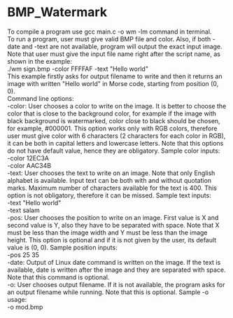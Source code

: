 # BMP_Watermark
To compile a program use gcc main.c -o wm -lm command in terminal.  
To run a program, user must give valid BMP file and color. Also, if both -date and -text are not
available, program will output the exact input image. Note that user must give the input file name
right after the script name, as shown in the example:  
./wm sign.bmp -color FFFFAF -text "Hello world"  
This example firstly asks for output filename to write and then it returns an image with written
"Hello world" in Morse code, starting from position (0, 0).  
Command line options:  
-color: User chooses a color to write on the image. It is better to choose the color that is close
to the background color, for example if the image with black background is watermarked, color
close to black should be chosen, for example, #000001. This option works only with RGB colors,
therefore user must give color with 6 characters (2 characters for each color in RGB), it can be
both in capital letters and lowercase letters. Note that this options do not have default value, hence
they are obligatory. Sample color inputs:  
-color 12EC3A  
-color AAC34B  
-text: User chooses the text to write on an image. Note that only English alphabet is available.
Input text can be both with and without quotation marks. Maximum number of characters available
for the text is 400. This option is not obligatory, therefore it can be missed. Sample text inputs:  
-text "Hello world"  
-text salam  
-pos: User chooses the position to write on an image. First value is X and second value is Y,
also they have to be separated with space. Note that X must be less than the image width and Y
must be less than the image height. This option is optional and if it is not given by the user, its
default value is (0, 0). Sample position inputs:  
-pos 25 35  
-date: Output of Linux date command is written on the image. If the text is available, date is
written after the image and they are separated with space. Note that this command is optional.  
-o: User chooses output filename. If it is not available, the program asks for an output filename
while running. Note that this is optional. Sample -o usage:  
-o mod.bmp  

